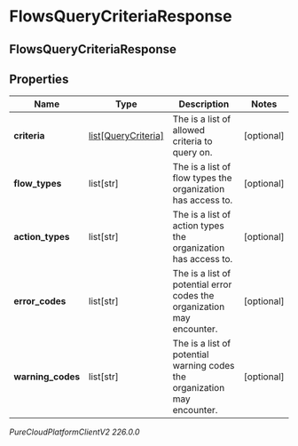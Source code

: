# FlowsQueryCriteriaResponse

## FlowsQueryCriteriaResponse

## Properties

|Name | Type | Description | Notes|
|------------ | ------------- | ------------- | -------------|
| **criteria** | [list[QueryCriteria]](QueryCriteria) | The is a list of allowed criteria to query on. | [optional] |
| **flow_types** | list[str] | The is a list of flow types the organization has access to. | [optional] |
| **action_types** | list[str] | The is a list of action types the organization has access to. | [optional] |
| **error_codes** | list[str] | The is a list of potential error codes the organization may encounter. | [optional] |
| **warning_codes** | list[str] | The is a list of potential warning codes the organization may encounter. | [optional] |



_PureCloudPlatformClientV2 226.0.0_
